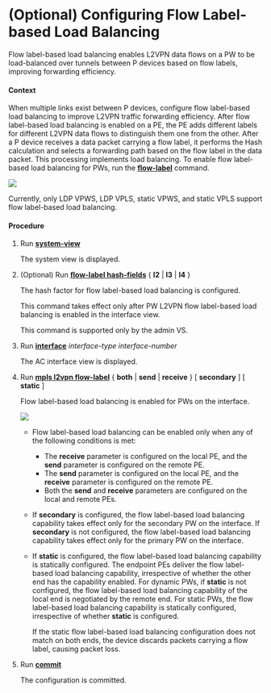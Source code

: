 (Optional) Configuring Flow Label-based Load Balancing
======================================================

Flow label-based load balancing enables L2VPN data flows on a PW to be load-balanced over tunnels between P devices based on flow labels, improving forwarding efficiency.

#### Context

When multiple links exist between P devices, configure flow label-based load balancing to improve L2VPN traffic forwarding efficiency. After flow label-based load balancing is enabled on a PE, the PE adds different labels for different L2VPN data flows to distinguish them one from the other. After a P device receives a data packet carrying a flow label, it performs the Hash calculation and selects a forwarding path based on the flow label in the data packet. This processing implements load balancing. To enable flow label-based load balancing for PWs, run the [**flow-label**](cmdqueryname=flow-label) command.

![](../../../../public_sys-resources/note_3.0-en-us.png) 

Currently, only LDP VPWS, LDP VPLS, static VPWS, and static VPLS support flow label-based load balancing.



#### Procedure

1. Run [**system-view**](cmdqueryname=system-view)
   
   
   
   The system view is displayed.
2. (Optional) Run [**flow-label hash-fields**](cmdqueryname=flow-label+hash-fields) { **l2** | **l3** | **l4** }
   
   
   
   The hash factor for flow label-based load balancing is configured.
   
   
   
   This command takes effect only after PW L2VPN flow label-based load balancing is enabled in the interface view.
   
   This command is supported only by the admin VS.
3. Run [**interface**](cmdqueryname=interface) *interface-type* *interface-number*
   
   
   
   The AC interface view is displayed.
4. Run [**mpls l2vpn flow-label**](cmdqueryname=mpls+l2vpn+flow-label) { **both** | **send** | **receive** } [ **secondary** ] [ **static** ]
   
   
   
   Flow label-based load balancing is enabled for PWs on the interface.
   
   
   
   ![](../../../../public_sys-resources/note_3.0-en-us.png) 
   * Flow label-based load balancing can be enabled only when any of the following conditions is met:
     + The **receive** parameter is configured on the local PE, and the **send** parameter is configured on the remote PE.
     + The **send** parameter is configured on the local PE, and the **receive** parameter is configured on the remote PE.
     + Both the **send** and **receive** parameters are configured on the local and remote PEs.
   * If **secondary** is configured, the flow label-based load balancing capability takes effect only for the secondary PW on the interface. If **secondary** is not configured, the flow label-based load balancing capability takes effect only for the primary PW on the interface.
   * If **static** is configured, the flow label-based load balancing capability is statically configured. The endpoint PEs deliver the flow label-based load balancing capability, irrespective of whether the other end has the capability enabled. For dynamic PWs, if **static** is not configured, the flow label-based load balancing capability of the local end is negotiated by the remote end. For static PWs, the flow label-based load balancing capability is statically configured, irrespective of whether **static** is configured.
     
     If the static flow label-based load balancing configuration does not match on both ends, the device discards packets carrying a flow label, causing packet loss.
5. Run [**commit**](cmdqueryname=commit)
   
   
   
   The configuration is committed.
